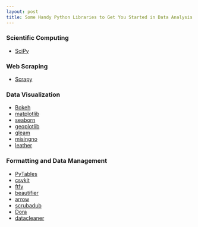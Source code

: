 ```yaml
---
layout: post
title: Some Handy Python Libraries to Get You Started in Data Analysis
---
```


<h3>Scientific Computing</h3>

- [SciPy](https://docs.scipy.org/doc/)</li>

<h3>Web Scraping</h3>

- [Scrapy](https://scrapy.org/)

<h3>Data Visualization</h3>

- [Bokeh](https://bokeh.pydata.org/en/latest/)
- [matplotlib](http://matplotlib.org/)
- [seaborn](http://seaborn.pydata.org/)
- [geoplotlib](https://github.com/andrea-cuttone/geoplotlib)
- [gleam](https://github.com/dgrtwo/gleam)
- [misingno](https://github.com/ResidentMario/missingno)
- [leather](http://leather.readthedocs.io/en/latest/index.html)

<h3>Formatting and Data Management</h3>

- [PyTables](http://www.pytables.org/)
- [csvkit](http://csvkit.rtfd.org/)
- [ftfy](https://github.com/LuminosoInsight/python-ftfy)
- [beautifier](https://github.com/sachinvettithanam/beautifier)
- [arrow](http://arrow.readthedocs.io/en/latest/)
- [scrubadub](http://scrubadub.readthedocs.io/en/stable/index.html)
- [Dora](https://github.com/NathanEpstein/Dora)
- [datacleaner](https://github.com/rhiever/datacleaner)
